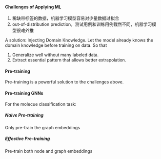 #### Challenges of Applying ML

1. 稀缺带标签的数据，机器学习模型容易对少量数据过拟合
2. out-of-distribution prediction，测试用例和训练用例截然不同，机器学习模型很难外推

A solution: Injecting Domain Knowledge. Let the model already knows the domain knowledge before training on data. So that

1. Generalize well without many labeled data.
2. Extract essential pattern that allows better extrapolation.

#### Pre-training

Pre-training is a powerful solution to the challenges above.

#### Pre-training GNNs

For the molecue classification task:

##### Naive Pre-training

Only pre-train the graph embeddings

##### Effective Pre-training

Pre-train both node and graph embeddings


